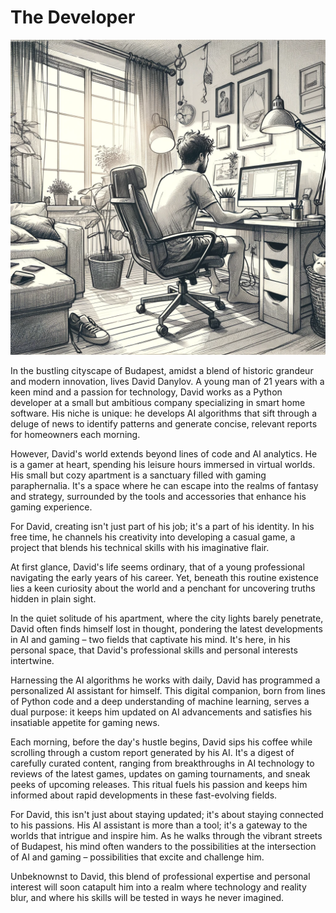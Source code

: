 # The Developer


![David Danylov](./images/01.david.png "The Developer")

In the bustling cityscape of Budapest, amidst a blend of historic grandeur and modern innovation, lives David Danylov. A young man of 21 years with a keen mind and a passion for technology, David works as a Python developer at a small but ambitious company specializing in smart home software. His niche is unique: he develops AI algorithms that sift through a deluge of news to identify patterns and generate concise, relevant reports for homeowners each morning.

However, David's world extends beyond lines of code and AI analytics. He is a gamer at heart, spending his leisure hours immersed in virtual worlds. His small but cozy apartment is a sanctuary filled with gaming paraphernalia. It's a space where he can escape into the realms of fantasy and strategy, surrounded by the tools and accessories that enhance his gaming experience.

For David, creating isn't just part of his job; it's a part of his identity. In his free time, he channels his creativity into developing a casual game, a project that blends his technical skills with his imaginative flair.

At first glance, David's life seems ordinary, that of a young professional navigating the early years of his career. Yet, beneath this routine existence lies a keen curiosity about the world and a penchant for uncovering truths hidden in plain sight.

In the quiet solitude of his apartment, where the city lights barely penetrate, David often finds himself lost in thought, pondering the latest developments in AI and gaming – two fields that captivate his mind. It's here, in his personal space, that David's professional skills and personal interests intertwine.

Harnessing the AI algorithms he works with daily, David has programmed a personalized AI assistant for himself. This digital companion, born from lines of Python code and a deep understanding of machine learning, serves a dual purpose: it keeps him updated on AI advancements and satisfies his insatiable appetite for gaming news.

Each morning, before the day's hustle begins, David sips his coffee while scrolling through a custom report generated by his AI. It's a digest of carefully curated content, ranging from breakthroughs in AI technology to reviews of the latest games, updates on gaming tournaments, and sneak peeks of upcoming releases. This ritual fuels his passion and keeps him informed about rapid developments in these fast-evolving fields.

For David, this isn't just about staying updated; it's about staying connected to his passions. His AI assistant is more than a tool; it's a gateway to the worlds that intrigue and inspire him. As he walks through the vibrant streets of Budapest, his mind often wanders to the possibilities at the intersection of AI and gaming – possibilities that excite and challenge him.

Unbeknownst to David, this blend of professional expertise and personal interest will soon catapult him into a realm where technology and reality blur, and where his skills will be tested in ways he never imagined.
